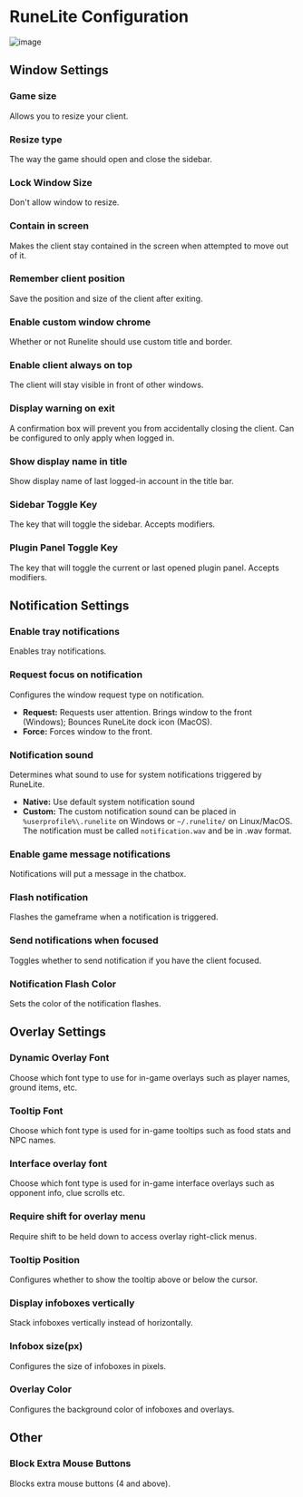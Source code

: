 # RuneLite Configuration

![image](https://raw.githubusercontent.com/runelite/wiki/master/img/RuneLite-config.png)
## Window Settings

### Game size

Allows you to resize your client.

### Resize type

The way the game should open and close the sidebar.

### Lock Window Size

Don't allow window to resize.

### Contain in screen

Makes the client stay contained in the screen when attempted to move out of it.

### Remember client position

Save the position and size of the client after exiting.

### Enable custom window chrome

Whether or not Runelite should use custom title and border.

### Enable client always on top

The client will stay visible in front of other windows.

### Display warning on exit

A confirmation box will prevent you from accidentally closing the client. Can be configured to only apply when logged in.

### Show display name in title

Show display name of last logged-in account in the title bar.

### Sidebar Toggle Key

The key that will toggle the sidebar. Accepts modifiers.

### Plugin Panel Toggle Key

The key that will toggle the current or last opened plugin panel. Accepts modifiers.

## Notification Settings

### Enable tray notifications

Enables tray notifications.

### Request focus on notification

Configures the window request type on notification.
* **Request:** Requests user attention. Brings window to the front (Windows); Bounces RuneLite dock icon (MacOS).
* **Force:** Forces window to the front.

### Notification sound

Determines what sound to use for system notifications triggered by RuneLite.

* **Native:** Use default system notification sound
* **Custom:** The custom notification sound can be placed in `%userprofile%\.runelite` on Windows or `~/.runelite/` on Linux/MacOS. The notification must be called `notification.wav` and be in .wav format.
### Enable game message notifications

Notifications will put a message in the chatbox.

### Flash notification

Flashes the gameframe when a notification is triggered.

### Send notifications when focused

Toggles whether to send notification if you have the client focused.

### Notification Flash Color

Sets the color of the notification flashes.

## Overlay Settings

### Dynamic Overlay Font

Choose which font type to use for in-game overlays such as player names, ground items, etc.

### Tooltip Font

Choose which font type is used for in-game tooltips such as food stats and NPC names.

### Interface overlay font

Choose which font type is used for in-game interface overlays such as opponent info, clue scrolls etc.

### Require shift for overlay menu

Require shift to be held down to access overlay right-click menus.

### Tooltip Position

Configures whether to show the tooltip above or below the cursor.

### Display infoboxes vertically

Stack infoboxes vertically instead of horizontally.

### Infobox size(px)

Configures the size of infoboxes in pixels.

### Overlay Color

Configures the background color of infoboxes and overlays.

## Other

### Block Extra Mouse Buttons

Blocks extra mouse buttons (4 and above).